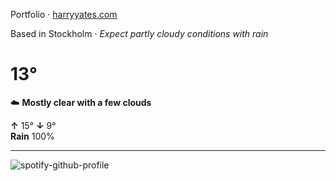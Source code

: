 Portfolio · [harryyates.com](https://harryyates.com)

<!-- WEATHER_START -->
Based in Stockholm · *Expect partly cloudy conditions with rain*

# 13°
☁️ **Mostly clear with a few clouds**

**↑** 15° **↓** 9°  
**Rain** 100%

---
<!-- WEATHER_END -->

<p align="left">
  <a>
    <img src="https://spotify-github-profile.kittinanx.com/api/view?uid=bigbello&cover_image=true&theme=natemoo-re&show_offline=true&background_color=121212&interchange=false&bar_color=53b14f&bar_color_cover=false" alt="spotify-github-profile">
  </a>
</p>